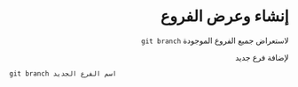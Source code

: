 <div dir="rtl">

# إنشاء وعرض الفروع

لاستعراض جميع الفروع الموجودة `git branch` 

لإضافة فرع جديد 

<div>

<div dir="ltr">

`git branch اسم الفرع الجديد`

<div>